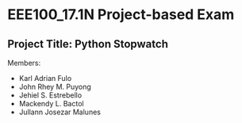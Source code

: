 # EEE100_17.1N Project-based Exam

## Project Title: Python Stopwatch


Members:
- Karl Adrian Fulo
- John Rhey M. Puyong
- Jehiel S. Estrebello
- Mackendy L. Bactol
- Jullann Josezar Malunes
        
